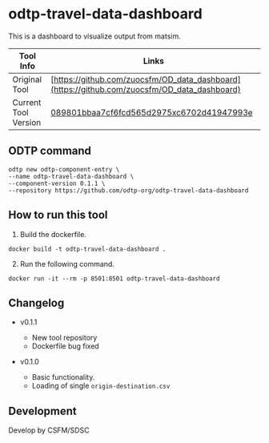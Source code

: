 # odtp-travel-data-dashboard

This is a dashboard to visualize output from matsim. 

| Tool Info | Links |
| --- | --- |
| Original Tool | [https://github.com/zuocsfm/OD_data_dashboard](https://github.com/zuocsfm/OD_data_dashboard) |
| Current Tool Version | [089801bbaa7cf6fcd565d2975xc6702d41947993e](https://github.com/zuocsfm/OD_data_dashboard/commit/089801bbaa7cf6fcd565d2975xc6702d41947993e) |


## ODTP command 

```odtp new component 
odtp new odtp-component-entry \
--name odtp-travel-data-dashboard \
--component-version 0.1.1 \
--repository https://github.com/odtp-org/odtp-travel-data-dashboard
``` 

## How to run this tool 

1. Build the dockerfile.

```
docker build -t odtp-travel-data-dashboard .
```

2. Run the following command.

```
docker run -it --rm -p 8501:8501 odtp-travel-data-dashboard
```

## Changelog

- v0.1.1
    - New tool repository
    - Dockerfile bug fixed

- v0.1.0
    - Basic functionality. 
    - Loading of single `origin-destination.csv`

## Development

Develop by CSFM/SDSC
